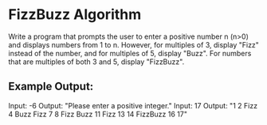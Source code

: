 # FizzBuzz Algorithm

Write a program that prompts the user to enter a positive number n (n>0) and 
displays numbers from 1 to n. However, for multiples of 3, display "Fizz" instead 
of the number, and for multiples of 5, display "Buzz". For numbers that are multiples 
of both 3 and 5, display "FizzBuzz".

## Example Output:

Input: -6
Output: "Please enter a positive integer."
Input: 17
Output: "1 2 Fizz 4 Buzz Fizz 7 8 Fizz Buzz 11 Fizz 13 14 FizzBuzz 16 17"